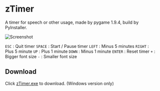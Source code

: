 # zTimer

A timer for speech or other usage, made by pygame 1.9.4, build by PyInstaller.

![Screenshot](https://github.com/shenjia/60s/raw/master/screenshot.png)

`ESC` : Quit timer
`SPACE` : Start / Pause timer
`LEFT` : Minus 5 minutes
`RIGHT` : Plus 5 minute
`UP` : Plus 1 minute
`DOWN` : Minus 1 minute
`ENTER` : Reset timer
`+` : Bigger font size
`-` : Smaller font size

## Download
Click [zTimer.exe](https://github.com/shenjia/zTimer/raw/master/dist/zTimer.exe) to download. (Windows version only)